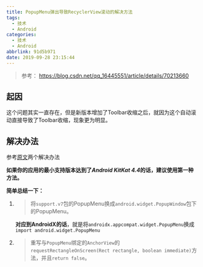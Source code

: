 ```yaml
---
title: PopupMenu弹出导致RecyclerView滚动的解决方法
tags:
  - 技术
  - Android
categories:
  - 技术
  - Android
abbrlink: 91d5b971
date: 2019-09-28 23:15:44
---
```


>  参考： <https://blog.csdn.net/qq_16445551/article/details/70213660>

## 起因

这个问题其实一直存在，但是新版本增加了Toolbar收缩之后，就因为这个自动滚动直接导致了Toolbar收缩，现象更为明显。



## 解决办法

参考[原文]()两个解决办法

**如果你的应用的最小支持版本达到了*Android KitKat 4.4*的话，建议使用第一种方法。**



**简单总结一下：**

1. > 将`support.v7`包的PopupMenu换成`android.widget.PopupWindow`包下的PopupMenu。

   **对应到AndroidX的话**，就是将`androidx.appcompat.widget.PopupMenu`换成`import android.widget.PopupMenu`

   

2. > 重写与`PopupMenu`绑定的`AnchorView`的`requestRectangleOnScreen(Rect rectangle, boolean immediate)`方法，并且`return false`。